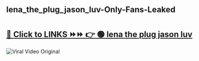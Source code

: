 
 ## lena_the_plug_jason_luv-Only-Fans-Leaked

# <h2><a href="https://clipsfans.com/lena_the_plug_jason_luv&ref=git">🔗 Click to LINKS ⏩⏩ 👉 🟢 lena the plug jason luv </a></h2>

<a href="https://clipsfans.com/lena_the_plug_jason_luv&ref=git" rel="nofollow" data-target="animated-image.originalLink"><img src="https://i.ibb.co.com/xMMVF88/686577567.gif" alt="Viral Video Original" style="max-width: 100%; display: inline-block;" data-target="animated-image.originalImage"></a>

